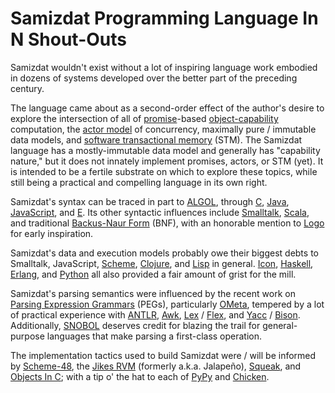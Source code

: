Samizdat Programming Language In N Shout-Outs
=============================================

Samizdat wouldn't exist without a lot of inspiring language work
embodied in dozens of systems developed over the better part of the
preceding century.

The language came about as a second-order effect of the author's
desire to explore the intersection of all of
[promise](http://en.wikipedia.org/wiki/Promise_%28programming%29)-based
[object-capability](http://en.wikipedia.org/wiki/Object-capability_model)
computation, the [actor model](http://en.wikipedia.org/wiki/Actor_model) of
concurrency, maximally pure / immutable data models, and [software transactional
memory](http://en.wikipedia.org/wiki/Software_transactional_memory)
(STM). The Samizdat language has a mostly-immutable data model and
generally has "capability nature," but it does not innately implement
promises, actors, or STM (yet). It is intended to be a fertile
substrate on which to explore these topics, while still being a
practical and compelling language in its own right.

Samizdat's syntax can be traced in part to
[ALGOL](http://en.wikipedia.org/wiki/ALGOL), through
[C](http://en.wikipedia.org/wiki/C_%28programming_language%29),
[Java](http://en.wikipedia.org/wiki/Java_%28programming_language%29),
[JavaScript](http://en.wikipedia.org/wiki/JavaScript), and
[E](http://en.wikipedia.org/wiki/E_%28programming_language%29). Its
other syntactic influences include
[Smalltalk](http://en.wikipedia.org/wiki/Smalltalk),
[Scala](https://en.wikipedia.org/wiki/Scala_%28programming_language%29),
and traditional
[Backus-Naur Form](http://en.wikipedia.org/wiki/Backus%E2%80%93Naur_Form)
(BNF), with an honorable mention to
[Logo](http://en.wikipedia.org/wiki/Logo_%28programming_language%29) for
early inspiration.

Samizdat's data and execution models probably owe their biggest debts to
Smalltalk, JavaScript,
[Scheme](http://en.wikipedia.org/wiki/Scheme_%28programming_language%29),
[Clojure](http://en.wikipedia.org/wiki/Clojure), and
[Lisp](http://en.wikipedia.org/wiki/LISP) in general.
[Icon](http://en.wikipedia.org/wiki/Icon_%28programming_language%29),
[Haskell](http://en.wikipedia.org/wiki/Haskell_%28programming_language%29),
[Erlang](http://en.wikipedia.org/wiki/Erlang_%28programming_language%29),
and [Python](http://en.wikipedia.org/wiki/Python_%28programming_language%29)
all also provided a fair amount of grist for the mill.

Samizdat's parsing semantics were influenced by the recent work on
[Parsing Expression
Grammars](http://en.wikipedia.org/wiki/Parsing_expression_grammar) (PEGs),
particularly [OMeta](http://tinlizzie.org/ometa/), tempered by a lot
of practical experience with [ANTLR](http://en.wikipedia.org/wiki/ANTLR),
[Awk](http://en.wikipedia.org/wiki/AWK),
[Lex](http://en.wikipedia.org/wiki/Lex_%28software%29) /
[Flex](http://en.wikipedia.org/wiki/Flex_lexical_analyser),
and [Yacc](http://en.wikipedia.org/wiki/Yacc) /
[Bison](http://en.wikipedia.org/wiki/GNU_bison). Additionally,
[SNOBOL](http://en.wikipedia.org/wiki/SNOBOL) deserves credit for blazing
the trail for general-purpose languages that make parsing a first-class
operation.

The implementation tactics used to build Samizdat were / will be informed by
[Scheme-48](http://en.wikipedia.org/wiki/Scheme_48),
the [Jikes RVM](http://en.wikipedia.org/wiki/Jikes_RVM)
(formerly a.k.a. Jalape&ntilde;o),
[Squeak](http://en.wikipedia.org/wiki/Squeak), and [Objects In
C](http://en.wikipedia.org/wiki/John_Wainwright_%28computer_scientist%29);
with a tip o' the hat to each of [PyPy](http://en.wikipedia.org/wiki/PyPy) and
[Chicken](http://en.wikipedia.org/wiki/Chicken_%28Scheme_implementation%29).
